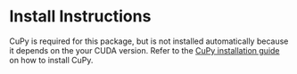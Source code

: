 
# Install Instructions
CuPy is required for this package, but is not installed automatically because it depends on the your CUDA version. Refer to the [CuPy installation guide](https://docs.cupy.dev/en/stable/install.html) on how to install CuPy.